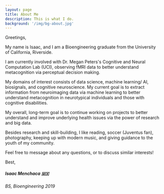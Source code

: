 ```yaml
---
layout: page
title: About Me
description: This is what I do.
background: '/img/bg-about.jpg'
---
```


Greetings,

My name is Isaac, and I am a Bioengineering graduate from the University of California, Riverside.

I am currently involved with Dr. Megan Peters's Cognitive and Neural Computation Lab (UCI), observing fMRI data to better understand metacognition via perceptual decision making.

My domains of interest consists of data science, machine learning/ AI, biosignals, and cognitive neuroscience. My current goal is to extract information from neuroimaging data via machine learning to better understand metacognition in neurotypical individuals and those with cognitive disabilities.

My overall, long-term goal is to continue working on projects to better understand and improve underlying health issues via the power of research and big data.

Besides research and skill-building, I like reading, soccer (Juventus fan), photography, keeping up with modern music, and giving guidance to the youth of my community.

Feel free to message about any questions, or to discuss similar interests!


Best,

##### Isaac Menchaca 🇲🇽
###### BS, Bioengineering 2019
